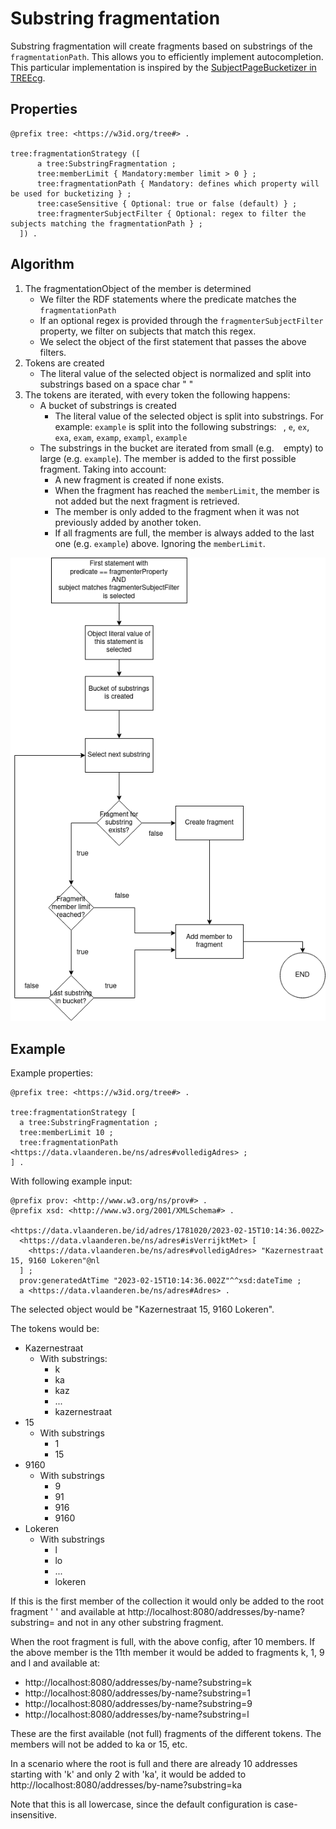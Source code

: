 # Substring fragmentation

Substring fragmentation will create fragments based on substrings of the `fragmentationPath`.
This allows you to efficiently implement autocompletion. This particular implementation is inspired by the [SubjectPageBucketizer in TREEcg](https://github.com/TREEcg/bucketizers/blob/f23cc8778439091b12ed1c668b953bbf8d531db8/packages/bucketizer-subject-page/lib/SubjectPageBucketizer.ts).

## Properties

  ```ttl
  @prefix tree: <https://w3id.org/tree#> .
  
  tree:fragmentationStrategy ([
        a tree:SubstringFragmentation ;
        tree:memberLimit { Mandatory:member limit > 0 } ;
        tree:fragmentationPath { Mandatory: defines which property will be used for bucketizing } ;
        tree:caseSensitive { Optional: true or false (default) } ;
        tree:fragmenterSubjectFilter { Optional: regex to filter the subjects matching the fragmentationPath } ;
    ]) .
  ```

## Algorithm

1. The fragmentationObject of the member is determined
    - We filter the RDF statements where the predicate matches the `fragmentationPath`
    - If an optional regex is provided through the `fragmenterSubjectFilter` property, we filter on subjects that match this regex.
    - We select the object of the first statement that passes the above filters.
2. Tokens are created
    - The literal value of the selected object is normalized and split into substrings based on a space char " "
3. The tokens are iterated, with every token the following happens:
    - A bucket of substrings is created
        - The literal value of the selected object is split into substrings. For example:
          `example` is split into the following substrings: ` `, `e`, `ex`, `exa`, `exam`, `examp`, `exampl`, `example`
    - The substrings in the bucket are iterated from small (e.g. ` ` empty) to large (e.g. `example`). The member is added to the first possible fragment. Taking into account:
        - A new fragment is created if none exists.
        - When the fragment has reached the `memberLimit`, the member is not added but the next fragment is retrieved.
        - The member is only added to the fragment when it was not previously added by another token.
        - If all fragments are full, the member is always added to the last one (e.g. `example`) above. Ignoring the `memberLimit`.

![](content/algorithm.png)

## Example

Example properties:

  ```ttl
  @prefix tree: <https://w3id.org/tree#> .
  
  tree:fragmentationStrategy [
    a tree:SubstringFragmentation ;
    tree:memberLimit 10 ;
    tree:fragmentationPath <https://data.vlaanderen.be/ns/adres#volledigAdres> ;
  ] .
  ```

With following example input:

  ```ttl
  @prefix prov: <http://www.w3.org/ns/prov#> .
  @prefix xsd: <http://www.w3.org/2001/XMLSchema#> .

  <https://data.vlaanderen.be/id/adres/1781020/2023-02-15T10:14:36.002Z>
    <https://data.vlaanderen.be/ns/adres#isVerrijktMet> [ 
      <https://data.vlaanderen.be/ns/adres#volledigAdres> "Kazernestraat 15, 9160 Lokeren"@nl 
    ] ;
    prov:generatedAtTime "2023-02-15T10:14:36.002Z"^^xsd:dateTime ;
    a <https://data.vlaanderen.be/ns/adres#Adres> .
```

The selected object would be "Kazernestraat 15, 9160 Lokeren".

The tokens would be:
- Kazernestraat
    - With substrings:
        - k
        - ka
        - kaz
        - ...
        - kazernestraat
- 15
    - With substrings
        - 1
        - 15
- 9160
    - With substrings
        - 9
        - 91
        - 916
        - 9160
- Lokeren
    - With substrings
        - l
        - lo
        - ...
        - lokeren

If this is the first member of the collection it would only be added to the root fragment ' '
and available at http://localhost:8080/addresses/by-name?substring= and not in any other substring fragment.

When the root fragment is full, with the above config, after 10 members.
If the above member is the 11th member it would be added to fragments k, 1, 9 and l and available at:
- http://localhost:8080/addresses/by-name?substring=k
- http://localhost:8080/addresses/by-name?substring=1
- http://localhost:8080/addresses/by-name?substring=9
- http://localhost:8080/addresses/by-name?substring=l

These are the first available (not full) fragments of the different tokens. The members will not be added to ka or 15, etc.

In a scenario where the root is full and there are already 10 addresses starting with 'k' and only 2 with 'ka', it would be added to http://localhost:8080/addresses/by-name?substring=ka

Note that this is all lowercase, since the default configuration is case-insensitive.
